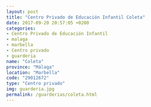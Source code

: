 ```yaml
---
layout: post
title: "Centro Privado de Educación Infantil Coleta"
date: 2017-09-20 20:57:05 +0200
categories:
- Centro Privado de Educación Infantil
- malaga
- marbella
- Centro privado
- guarderia
name: "Coleta"
province: "Málaga"
location: "Marbella"
code: "29012672"
type: "Centro privado"
img: guarderia.jpg
permalink: /guarderias/coleta.html
---
```

